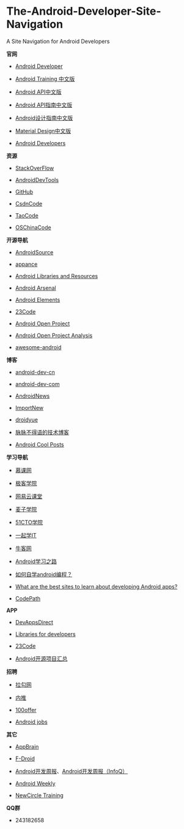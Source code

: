 The-Android-Developer-Site-Navigation
=====================================

A Site Navigation for Android Developers

**官网**

- [Android Developer](http://developer.android.com)

- [Android Training 中文版](http://hukai.me/android-training-course-in-chinese/index.html)

- [Android API中文版](http://wikidroid.sinaapp.com/Android中文API)

- [Android API指南中文版](http://wiki.eoeandroid.com/Android_API_Guides)

- [Android设计指南中文版](http://adchs.github.io)

- [Material Design中文版](http://design.1sters.com)

- [Android Developers](https://www.youtube.com/user/androiddevelopers/videos)


**资源**

- [StackOverFlow](http://stackoverflow.com)

- [AndroidDevTools](http://www.androiddevtools.cn")

- [GitHub](https://github.com")

- [CsdnCode](http://code.csdn.net")

- [TaoCode](http://code.taobao.org")

- [OSChinaCode](http://git.oschina.net")

**开源导航**

- [AndroidSource](https://android.googlesource.com/")

- [appance](http://www.appance.com/category/android/")

- [Android Libraries and Resources](http://alamkanak.github.io/android-libraries-and-resources/")

- [Android Arsenal](https://android-arsenal.com")

- [Android Elements](https://github.com/cesards/AndroidElementals")

- [23Code](http://www.23code.com")

- [Android Open Project](https://github.com/android-cn/android-open-project")

- [Android Open Project Analysis](https://github.com/android-cn/android-open-project-analysis")

- [awesome-android](https://github.com/snowdream/awesome-android)

**博客**

- [android-dev-cn](https://github.com/android-cn/android-dev-cn")

- [android-dev-com](https://github.com/android-cn/android-dev-com")

- [AndroidNews](http://www.androidweekly.cn")

- [ImportNew](http://www.importnew.com")

- [droidyue](http://droidyue.com")

- [脉脉不得语的技术博客](http://www.inferjay.com/)

- [Android Cool Posts](http://greenrobot.me/)


**学习导航**

- [慕课网](http://www.imooc.com")

- [极客学院](http://www.jikexueyuan.com")

- [网易云课堂](http://study.163.com")

- [麦子学院](http://www.maiziedu.com")

- [51CTO学院](http://edu.51cto.com")

- [一起学IT](http://17xueit.com")

- [牛客网](http://www.nowcoder.com")

- [Android学习之路](http://stormzhang.com/android/2020/07/07/learn-android-from-rookie/")

- [如何自学android编程？](http://www.zhihu.com/question/26417244)

- [What are the best sites to learn about developing Android apps?](https://www.quora.com/What-are-the-best-sites-to-learn-about-developing-Android-apps)

- [CodePath](http://guides.codepath.com/android)

**APP**

- [DevAppsDirect](https://play.google.com/store/apps/details?id=com.inappsquared.devappsdirect&amp;hl=zh_CN")

- [Libraries for developers](https://play.google.com/store/apps/details?id=com.desarrollodroide.repos&amp;hl=zh_CN")

- [23Code](https://play.google.com/store/apps/details?id=com.ttcode.appdirect")

- [Android开源项目汇总](http://www.wandoujia.com/apps/com.cjg.android)

**招聘**

- [拉勾网](http://www.lagou.com")

- [内推](http://www.neitui.me")

- [100offer](https://100offer.com")

- [Android jobs](https://github.com/android-cn/android-jobs")

**其它**

- [AppBrain](http://www.appbrain.com")

- [F-Droid](https://f-droid.org")

- [Android开发周报](http://www.inferjay.com/blog/categories/androiddevweekly/)、[Android开发周报（InfoQ）](http://www.infoq.com/cn/search.action?queryString=Android%E5%BC%80%E5%8F%91%E5%91%A8%E6%8A%A5&page=1&searchOrder=&sst=Zp46A54E1sGU2B4f)

- [Android Weekly](http://androidweekly.net/)

- [NewCircle Training](https://www.youtube.com/user/MarakanaTechTV)

**QQ群**

- 243182658
